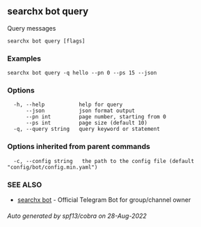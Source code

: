 ## searchx bot query

Query messages

```
searchx bot query [flags]
```

### Examples

```
searchx bot query -q hello --pn 0 --ps 15 --json
```

### Options

```
  -h, --help           help for query
      --json           json format output
      --pn int         page number, starting from 0
      --ps int         page size (default 10)
  -q, --query string   query keyword or statement
```

### Options inherited from parent commands

```
  -c, --config string   the path to the config file (default "config/bot/config.min.yaml")
```

### SEE ALSO

* [searchx bot](searchx_bot.md)	 - Official Telegram Bot for group/channel owner

###### Auto generated by spf13/cobra on 28-Aug-2022
